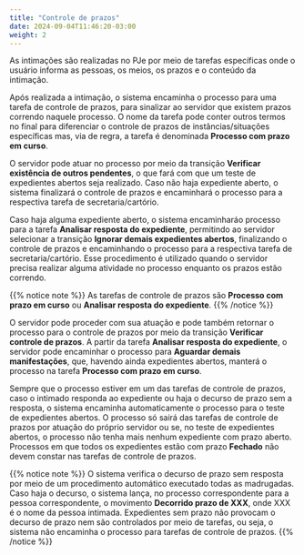 ```yaml
---
title: "Controle de prazos"
date: 2024-09-04T11:46:20-03:00
weight: 2
---
```


As intimações são realizadas no PJe por meio de tarefas específicas onde o usuário informa as pessoas, os meios, os prazos e o conteúdo da intimação. 

Após realizada a intimação, o sistema encaminha o processo para uma tarefa de controle de prazos, para sinalizar ao servidor que existem prazos correndo naquele processo. O nome da tarefa pode conter outros termos no final para diferenciar o controle de prazos de instâncias/situações específicas mas, via de regra, a tarefa é denominada **Processo com prazo em curso**.

O servidor pode atuar no processo por meio da transição **Verificar existência de outros pendentes**, o que fará com que um teste de expedientes abertos seja realizado. Caso não haja expediente aberto, o sistema finalizará o controle de prazos e encaminhará o processo para a respectiva tarefa de secretaria/cartório.

Caso haja alguma expediente aberto, o sistema encaminharáo processo para a tarefa **Analisar resposta do expediente**, permitindo ao servidor selecionar a transição **Ignorar demais expedientes abertos**, finalizando o controle de prazos e encaminhando o processo para a respectiva tarefa de secretaria/cartório. Esse procedimento é utilizado quando o servidor precisa realizar alguma atividade no processo enquanto os prazos estão correndo.

{{% notice note %}}
As tarefas de controle de prazos são **Processo com prazo em curso** ou **Analisar resposta do expediente**. 
{{% /notice %}}

O servidor pode proceder com sua atuação e pode também retornar o processo para o controle de prazos por meio da transição **Verificar controle de prazos**.
A partir da tarefa **Analisar resposta do expediente**, o servidor pode encaminhar o processo para **Aguardar demais manifestações**, que, havendo ainda expedientes abertos, manterá o processo na tarefa **Processo com prazo em curso**. 

Sempre que o processo estiver em um das tarefas de controle de prazos, caso o intimado responda ao expediente ou haja o decurso de prazo sem a resposta, o sistema encaminha automaticamente o processo para o teste de expedientes abertos. O processo só sairá das tarefas de controle de prazos por atuação do próprio servidor ou se, no teste de expedientes abertos, o processo não tenha mais nenhum expediente com prazo aberto. Processos em que todos os expedientes estão com prazo **Fechado** não devem constar nas tarefas de controle de prazos.

{{% notice note %}}
O sistema verifica o decurso de prazo sem resposta por meio de um procedimento automático executado todas as madrugadas. Caso haja o decurso, o sistema lança, no processo correspondente para a pessoa correspondente, o movimento **Decorrido prazo de XXX**, onde XXX é o nome da pessoa intimada. Expedientes sem prazo não provocam o decurso de prazo nem são controlados por meio de tarefas, ou seja, o sistema não encaminha o processo para tarefas de controle de prazos. 
{{% /notice %}}





